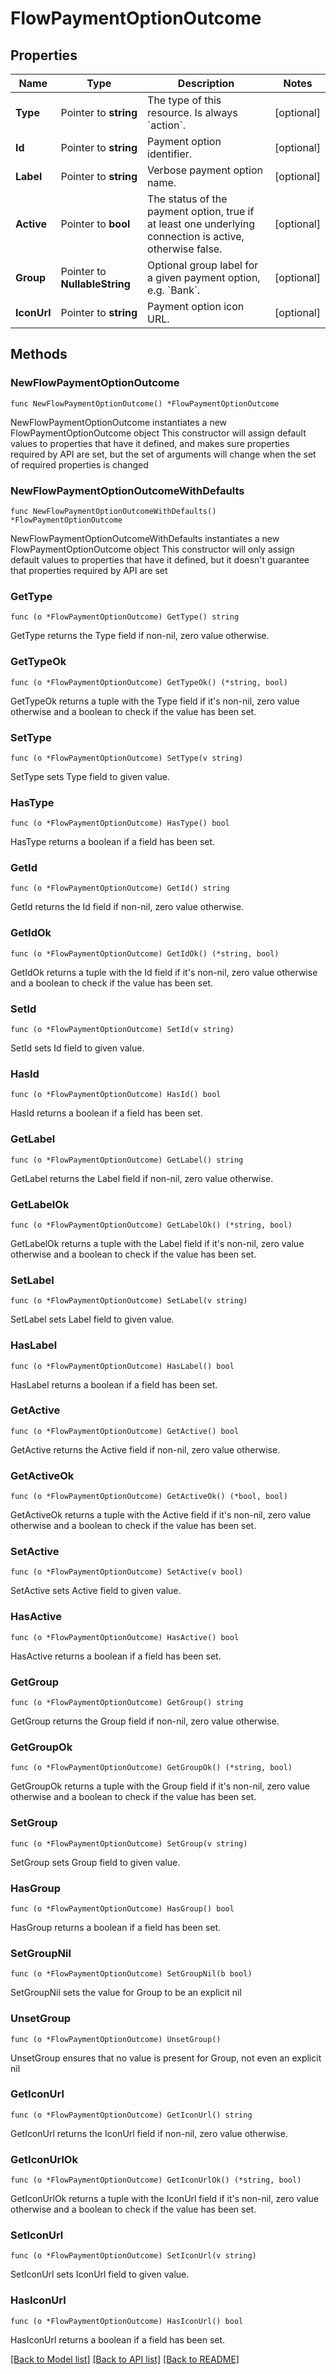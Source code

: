 # FlowPaymentOptionOutcome

## Properties

Name | Type | Description | Notes
------------ | ------------- | ------------- | -------------
**Type** | Pointer to **string** | The type of this resource. Is always &#x60;action&#x60;. | [optional] 
**Id** | Pointer to **string** | Payment option identifier. | [optional] 
**Label** | Pointer to **string** | Verbose payment option name. | [optional] 
**Active** | Pointer to **bool** | The status of the payment option, true if at least one underlying connection is active, otherwise false. | [optional] 
**Group** | Pointer to **NullableString** | Optional group label for a given payment option, e.g. &#x60;Bank&#x60;. | [optional] 
**IconUrl** | Pointer to **string** | Payment option icon URL. | [optional] 

## Methods

### NewFlowPaymentOptionOutcome

`func NewFlowPaymentOptionOutcome() *FlowPaymentOptionOutcome`

NewFlowPaymentOptionOutcome instantiates a new FlowPaymentOptionOutcome object
This constructor will assign default values to properties that have it defined,
and makes sure properties required by API are set, but the set of arguments
will change when the set of required properties is changed

### NewFlowPaymentOptionOutcomeWithDefaults

`func NewFlowPaymentOptionOutcomeWithDefaults() *FlowPaymentOptionOutcome`

NewFlowPaymentOptionOutcomeWithDefaults instantiates a new FlowPaymentOptionOutcome object
This constructor will only assign default values to properties that have it defined,
but it doesn't guarantee that properties required by API are set

### GetType

`func (o *FlowPaymentOptionOutcome) GetType() string`

GetType returns the Type field if non-nil, zero value otherwise.

### GetTypeOk

`func (o *FlowPaymentOptionOutcome) GetTypeOk() (*string, bool)`

GetTypeOk returns a tuple with the Type field if it's non-nil, zero value otherwise
and a boolean to check if the value has been set.

### SetType

`func (o *FlowPaymentOptionOutcome) SetType(v string)`

SetType sets Type field to given value.

### HasType

`func (o *FlowPaymentOptionOutcome) HasType() bool`

HasType returns a boolean if a field has been set.

### GetId

`func (o *FlowPaymentOptionOutcome) GetId() string`

GetId returns the Id field if non-nil, zero value otherwise.

### GetIdOk

`func (o *FlowPaymentOptionOutcome) GetIdOk() (*string, bool)`

GetIdOk returns a tuple with the Id field if it's non-nil, zero value otherwise
and a boolean to check if the value has been set.

### SetId

`func (o *FlowPaymentOptionOutcome) SetId(v string)`

SetId sets Id field to given value.

### HasId

`func (o *FlowPaymentOptionOutcome) HasId() bool`

HasId returns a boolean if a field has been set.

### GetLabel

`func (o *FlowPaymentOptionOutcome) GetLabel() string`

GetLabel returns the Label field if non-nil, zero value otherwise.

### GetLabelOk

`func (o *FlowPaymentOptionOutcome) GetLabelOk() (*string, bool)`

GetLabelOk returns a tuple with the Label field if it's non-nil, zero value otherwise
and a boolean to check if the value has been set.

### SetLabel

`func (o *FlowPaymentOptionOutcome) SetLabel(v string)`

SetLabel sets Label field to given value.

### HasLabel

`func (o *FlowPaymentOptionOutcome) HasLabel() bool`

HasLabel returns a boolean if a field has been set.

### GetActive

`func (o *FlowPaymentOptionOutcome) GetActive() bool`

GetActive returns the Active field if non-nil, zero value otherwise.

### GetActiveOk

`func (o *FlowPaymentOptionOutcome) GetActiveOk() (*bool, bool)`

GetActiveOk returns a tuple with the Active field if it's non-nil, zero value otherwise
and a boolean to check if the value has been set.

### SetActive

`func (o *FlowPaymentOptionOutcome) SetActive(v bool)`

SetActive sets Active field to given value.

### HasActive

`func (o *FlowPaymentOptionOutcome) HasActive() bool`

HasActive returns a boolean if a field has been set.

### GetGroup

`func (o *FlowPaymentOptionOutcome) GetGroup() string`

GetGroup returns the Group field if non-nil, zero value otherwise.

### GetGroupOk

`func (o *FlowPaymentOptionOutcome) GetGroupOk() (*string, bool)`

GetGroupOk returns a tuple with the Group field if it's non-nil, zero value otherwise
and a boolean to check if the value has been set.

### SetGroup

`func (o *FlowPaymentOptionOutcome) SetGroup(v string)`

SetGroup sets Group field to given value.

### HasGroup

`func (o *FlowPaymentOptionOutcome) HasGroup() bool`

HasGroup returns a boolean if a field has been set.

### SetGroupNil

`func (o *FlowPaymentOptionOutcome) SetGroupNil(b bool)`

 SetGroupNil sets the value for Group to be an explicit nil

### UnsetGroup
`func (o *FlowPaymentOptionOutcome) UnsetGroup()`

UnsetGroup ensures that no value is present for Group, not even an explicit nil
### GetIconUrl

`func (o *FlowPaymentOptionOutcome) GetIconUrl() string`

GetIconUrl returns the IconUrl field if non-nil, zero value otherwise.

### GetIconUrlOk

`func (o *FlowPaymentOptionOutcome) GetIconUrlOk() (*string, bool)`

GetIconUrlOk returns a tuple with the IconUrl field if it's non-nil, zero value otherwise
and a boolean to check if the value has been set.

### SetIconUrl

`func (o *FlowPaymentOptionOutcome) SetIconUrl(v string)`

SetIconUrl sets IconUrl field to given value.

### HasIconUrl

`func (o *FlowPaymentOptionOutcome) HasIconUrl() bool`

HasIconUrl returns a boolean if a field has been set.


[[Back to Model list]](../README.md#documentation-for-models) [[Back to API list]](../README.md#documentation-for-api-endpoints) [[Back to README]](../README.md)



